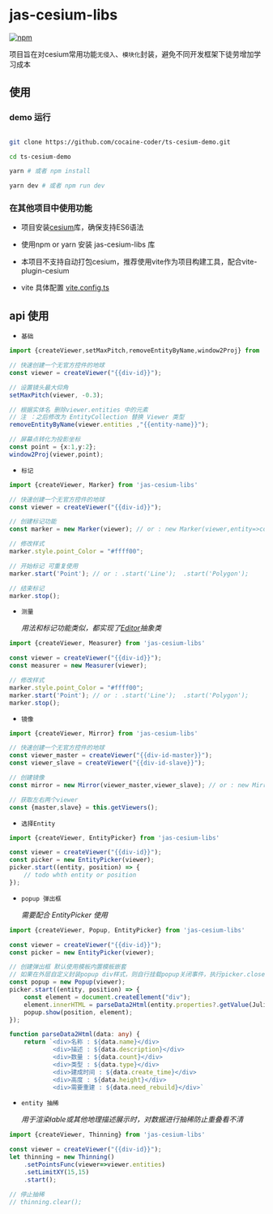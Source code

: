 # jas-cesium-libs

[![npm](https://img.shields.io/npm/v/jas-cesium-libs)](https://www.npmjs.com/package/jas-cesium-libs)

项目旨在对cesium常用功能`无侵入`、`模块化`封装，避免不同开发框架下徒劳增加学习成本

## 使用

### demo 运行

``` bash

git clone https://github.com/cocaine-coder/ts-cesium-demo.git

cd ts-cesium-demo

yarn # 或者 npm install

yarn dev # 或者 npm run dev

```

### 在其他项目中使用功能

- 项目安装[cesium](https://github.com/CesiumGS/cesium)库，确保支持ES6语法

- 使用npm or yarn 安装 jas-cesium-libs 库

- 本项目不支持自动打包cesium，推荐使用vite作为项目构建工具，配合vite-plugin-cesium

- vite 具体配置 [vite.config.ts](./vite.config.ts)

## api 使用

- `基础`

``` ts
import {createViewer,setMaxPitch,removeEntityByName,window2Proj} from 'jas-cesium-libs'

// 快速创建一个无官方控件的地球
const viewer = createViewer("{{div-id}}");

// 设置镜头最大仰角
setMaxPitch(viewer, -0.3);

// 根据实体名 删除viewer.entities 中的元素
// 注 ：之后修改为 EntityCollection 替换 Viewer 类型
removeEntityByName(viewer.entities ,"{{entity-name}}");

// 屏幕点转化为投影坐标
const point = {x:1,y:2};
window2Proj(viewer,point);
```

- `标记`

``` ts
import {createViewer, Marker} from 'jas-cesium-libs'

// 快速创建一个无官方控件的地球
const viewer = createViewer("{{div-id}}");

// 创建标记功能
const marker = new Marker(viewer); // or : new Marker(viewer,entity=>complete(entity));

// 修改样式
marker.style.point_Color = "#ffff00";

// 开始标记 可重复使用
marker.start('Point'); // or : .start('Line');  .start('Polygon');

// 结束标记
marker.stop();

```

- `测量`

    *用法和标记功能类似，都实现了[Editor](./libs/editor/Editor.ts)抽象类*
``` ts
import {createViewer, Measurer} from 'jas-cesium-libs'

const viewer = createViewer("{{div-id}}");
const measurer = new Measurer(viewer);

// 修改样式
marker.style.point_Color = "#ffff00";
marker.start('Point'); // or : .start('Line');  .start('Polygon');
marker.stop();
```

- `镜像`

``` ts
import {createViewer, Mirror} from 'jas-cesium-libs'

// 快速创建一个无官方控件的地球
const viewer_master = createViewer("{{div-id-master}}");
const viewer_slave = createViewer("{{div-id-slave}}");

// 创建镜像
const mirror = new Mirror(viewer_master,viewer_slave); // or : new Mirror("{{div-id-master}}","{{div-id-slave}}");

// 获取左右两个viewer
const {master,slave} = this.getViewers();
```

- `选择Entity`

``` ts
import {createViewer, EntityPicker} from 'jas-cesium-libs'

const viewer = createViewer("{{div-id}}");
const picker = new EntityPicker(viewer);
picker.start((entity, position) => {
    // todo whth entity or position
});

```

- `popup 弹出框`

    *需要配合 EntityPicker 使用*

``` ts
import {createViewer, Popup, EntityPicker} from 'jas-cesium-libs'

const viewer = createViewer("{{div-id}}");
const picker = new EntityPicker(viewer);

// 创建弹出框 默认使用模板内置模板嵌套
// 如果在外层自定义封装popup div样式，则自行挂载popup关闭事件，执行picker.close();
const popup = new Popup(viewer);
picker.start((entity, position) => {
    const element = document.createElement("div");
    element.innerHTML = parseData2Html(entity.properties?.getValue(JulianDate.now()));
    popup.show(position, element);
});

function parseData2Html(data: any) {
    return `<div>名称 : ${data.name}</div>
            <div>描述 : ${data.description}</div>
            <div>数量 : ${data.count}</div>
            <div>类型 : ${data.type}</div>
            <div>建成时间 : ${data.create_time}</div>
            <div>高度 : ${data.height}</div>
            <div>需要重建 : ${data.need_rebuild}</div>`
```

- `entity 抽稀`

    *用于渲染lable或其他地理描述展示时，对数据进行抽稀防止重叠看不清*

``` ts
import {createViewer, Thinning} from 'jas-cesium-libs'

const viewer = createViewer("{{div-id}}");
let thinning = new Thinning()
    .setPointsFunc(viewer=>viewer.entities)
    .setLimitXY(15,15)
    .start();

// 停止抽稀
// thinning.clear();
```